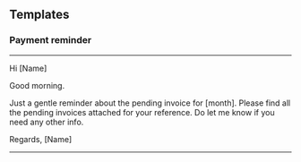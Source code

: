 ## Templates

### Payment reminder

***


Hi [Name]

Good morning.

Just a gentle reminder about the pending invoice for [month]. Please find all the pending invoices attached for your reference. Do let me know if you need any other info.

Regards,
[Name]


***
